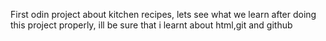 First odin project about kitchen recipes, lets see what we learn
after doing this project properly, ill be sure that i learnt about html,git and github